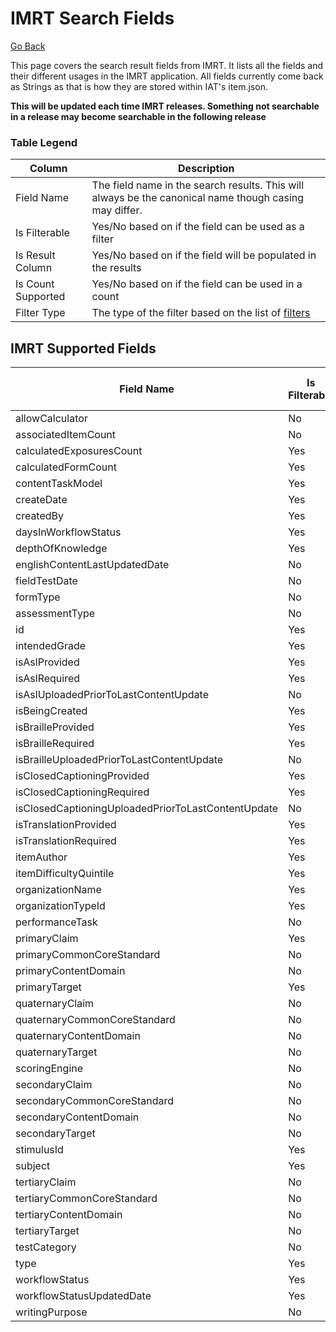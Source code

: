 # IMRT Search Fields

[Go Back](Item_Search_Service_API.md)

This page covers the search result fields from IMRT.  It lists all the fields and their different usages in the IMRT application.  All fields currently come back as Strings as that is how they are stored within IAT's item.json. 

**This will be updated each time IMRT releases.  Something not searchable in a release may become searchable in the following release**

### Table Legend

| Column | Description |
| ------ | ----------- |
| Field Name | The field name in the search results.  This will always be the canonical name though casing may differ. |
| Is Filterable | Yes/No based on if the field can be used as a filter |
| Is Result Column | Yes/No based on if the field will be populated in the results  | 
| Is Count Supported | Yes/No based on if the field can be used in a count |
| Filter Type | The type of the filter based on the list of [filters](Filters.md) |


## IMRT Supported Fields

| Field Name | Is Filterable | Is Result Column | Is Count Supported | Filter Type |
| ---------- | ---------- | ------------- | --------------- | ----------- |
| allowCalculator | No | No | No | n/a |
| associatedItemCount | No | No | No | n/a |
| calculatedExposuresCount | Yes | Yes | No | integerRange |
| calculatedFormCount | Yes | Yes | No | integerRange |
| contentTaskModel | Yes | Yes | No | match |
| createDate | Yes | Yes | No | dateRange |
| createdBy | Yes | Yes | No | contains | 
| daysInWorkflowStatus | Yes | Yes | No | integerRange |
| depthOfKnowledge | Yes | Yes | Yes | match | 
| englishContentLastUpdatedDate | No | No | No | n/a |
| fieldTestDate | No | No | No | n/a |
| formType | No | No | No | n/a |
| assessmentType | No | No | No | n/a |
| id | Yes | Yes | No | match |
| intendedGrade | Yes | Yes | Yes | match |
| isAslProvided | Yes | Yes | No | match |
| isAslRequired | Yes | Yes | No | match |
| isAslUploadedPriorToLastContentUpdate | No | No | No | n/a |
| isBeingCreated | Yes | Yes | No | booleanFlag | 
| isBrailleProvided | Yes | Yes | No | match |
| isBrailleRequired | Yes | Yes | No | match |
| isBrailleUploadedPriorToLastContentUpdate | No | No | No | n/a |
| isClosedCaptioningProvided | Yes | Yes | No | match |
| isClosedCaptioningRequired | Yes | Yes | No | match |
| isClosedCaptioningUploadedPriorToLastContentUpdate | No | No | No | n/a |
| isTranslationProvided | Yes | Yes | No | match |
| isTranslationRequired | Yes | Yes | No | match |
| itemAuthor | Yes | Yes | Yes | contains |
| itemDifficultyQuintile | Yes | Yes | Yes | integerRange |
| organizationName | Yes | Yes | Yes | contains | 
| organizationTypeId | Yes | Yes | Yes | match |
| performanceTask | No | No | No | n/a |
| primaryClaim | Yes | Yes | Yes | match |
| primaryCommonCoreStandard | No | Yes | No | n/a |
| primaryContentDomain | No | Yes | No | n/a |
| primaryTarget | Yes | Yes | Yes | match |
| quaternaryClaim | No | Yes | No | n/a |
| quaternaryCommonCoreStandard | No | Yes | No | n/a |
| quaternaryContentDomain | No | Yes | No | n/a |
| quaternaryTarget | No | Yes | No | n/a |
| scoringEngine | No | No | No | n/a |
| secondaryClaim | No | Yes | No | n/a |
| secondaryCommonCoreStandard | No | Yes | No | n/a |
| secondaryContentDomain | No | Yes | No | n/a |
| secondaryTarget | No | Yes | No | n/a |
| stimulusId | Yes | Yes | No | match |
| subject | Yes | Yes | Yes | match |
| tertiaryClaim | No | Yes | No | n/a |
| tertiaryCommonCoreStandard | No | Yes | No | n/a |
| tertiaryContentDomain | No | Yes | No | n/a |
| tertiaryTarget | No | Yes | No | n/a |
| testCategory | No | No | No | n/a |
| type | Yes | Yes | Yes | match |
| workflowStatus | Yes | Yes | Yes | match |
| workflowStatusUpdatedDate | Yes | Yes | No | dateRange |
| writingPurpose | No | No | No | n/a |
